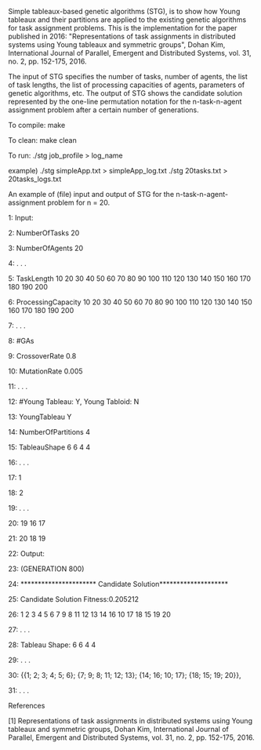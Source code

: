 Simple tableaux-based genetic algorithms (STG), is to show how Young tableaux and their partitions are applied to the existing genetic algorithms for task assignment problems. This is the implementation for the paper published in 2016: "Representations of task assignments in distributed systems using Young tableaux and symmetric groups", Dohan Kim, International Journal of Parallel, Emergent and Distributed Systems, vol. 31, no. 2, pp. 152-175, 2016.

The input of STG specifies the number of tasks, number of agents, the list of task lengths, the list of processing capacities of agents, parameters of genetic algorithms, etc. The output of STG shows the candidate solution represented by the one-line permutation notation for the n-task-n-agent assignment problem after a certain number of generations.

To compile: make

To clean: make clean

To run:
./stg job_profile > log_name

example)
./stg simpleApp.txt > simpleApp_log.txt
./stg 20tasks.txt > 20tasks_logs.txt

 

An example of (file) input and output of STG for the n-task-n-agent-assignment problem for n = 20.

1: Input:

2: NumberOfTasks 20

3: NumberOfAgents 20

4: . . .

5: TaskLength 10 20 30 40 50 60 70 80 90 100 110 120 130 140 150 160 170 180 190 200

6: ProcessingCapacity 10 20 30 40 50 60 70 80 90 100 110 120 130 140 150 160 170 180 190 200

7: . . .

8: #GAs

9: CrossoverRate 0.8

10: MutationRate 0.005

11: . . .

12: #Young Tableau: Y, Young Tabloid: N

13: YoungTableau Y

14: NumberOfPartitions 4

15: TableauShape 6 6 4 4

16: . . .

17: 1

18: 2

19: . . .

20: 19 16 17

21: 20 18 19

22: Output:

23: (GENERATION 800)

24: ********************** Candidate Solution********************

25: Candidate Solution Fitness:0.205212

26: 1 2 3 4 5 6 7 9 8 11 12 13 14 16 10 17 18 15 19 20

27: . . .

28: Tableau Shape: 6 6 4 4

29: . . .

30: {{1; 2; 3; 4; 5; 6}; {7; 9; 8; 11; 12; 13}; {14; 16; 10; 17}; {18; 15; 19; 20}},

31: . . .

 

References

[1] Representations of task assignments in distributed systems using Young tableaux and symmetric groups, Dohan Kim, International Journal of Parallel, Emergent and Distributed Systems, vol. 31, no. 2, pp. 152-175, 2016.

